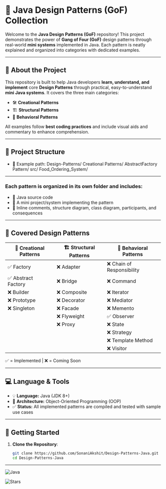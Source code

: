 # 🎯 Java Design Patterns (GoF) Collection

Welcome to the **Java Design Patterns (GoF)** repository! This project demonstrates the power of **Gang of Four (GoF)** design patterns through real-world **mini systems** implemented in Java. Each pattern is neatly explained and organized into categories with dedicated examples.

---

## 🧠 About the Project

This repository is built to help Java developers **learn, understand, and implement** core **Design Patterns** through practical, easy-to-understand **mini Java systems**. It covers the three main categories:

- 🛠️ **Creational Patterns**
- 🏗️ **Structural Patterns**
- 🔁 **Behavioral Patterns**

All examples follow **best coding practices** and include visual aids and commentary to enhance comprehension.

---

## 📁 Project Structure


- 📂 Example path:
Design-Patterns/ Creational Patterns/ AbstractFactory Pattern/ src/ Food_Ordering_System/

---

### Each pattern is organized in its own folder and includes:

- 📄 Java source code
- 🧪 A mini project/system implementing the pattern
- 📘 Inline comments, structure diagram, class diagram, participants, and consequences

---

## 🧰 Covered Design Patterns

| 🔨 Creational Patterns | 🏗️ Structural Patterns | 🔁 Behavioral Patterns       |
|------------------------|------------------------|------------------------------|
| ✅ Factory              | ❌ Adapter             | ❌ Chain of Responsibility    |
| ✅ Abstract Factory     | ❌ Bridge              | ❌ Command                    |
| ❌ Builder              | ❌ Composite           | ❌ Iterator                   |
| ❌ Prototype            | ❌ Decorator           | ❌ Mediator                   |
| ❌ Singleton            | ❌ Facade              | ❌ Memento                    |
|                        | ❌ Flyweight           | ✅ Observer                   |
|                        | ❌ Proxy               | ❌ State                      |
|                        |                        | ❌ Strategy                   |
|                        |                        | ❌ Template Method            |
|                        |                        | ❌ Visitor                    |

✅ = Implemented | ❌ = Coming Soon

---

## 💻 Language & Tools

- 💡 **Language:** Java (JDK 8+)
- 🧱 **Architecture:** Object-Oriented Programming (OOP)
- ✅ **Status:** All implemented patterns are compiled and tested with sample use cases

---
## 🚀 Getting Started

1. **Clone the Repository**:
   ```bash
   git clone https://github.com/SonaniAkshit/Design-Patterns-Java.git
   cd Design-Patterns-Java
___
![Java](https://img.shields.io/badge/language-Java-blue.svg)

[//]: # (![Build]&#40;https://img.shields.io/badge/build-passing-brightgreen.svg&#41;)
[//]: # (![License]&#40;https://img.shields.io/badge/license-MIT-lightgrey.svg&#41;)
![Stars](https://img.shields.io/github/stars/SonaniAkshit/Design-Pattern?style=social)


